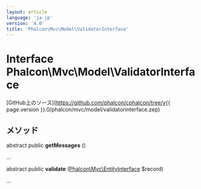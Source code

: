 ```yaml
---
layout: article
language: 'ja-jp'
version: '4.0'
title: 'Phalcon\Mvc\Model\ValidatorInterface'
---
```

# Interface **Phalcon\Mvc\Model\ValidatorInterface**

[GitHub上のソース](https://github.com/phalcon/cphalcon/tree/v{{ page.version }}.0/phalcon/mvc/model/validatorinterface.zep)

## メソッド

abstract public **getMessages** ()

...

abstract public **validate** ([Phalcon\Mvc\EntityInterface](Phalcon_Mvc_EntityInterface) $record)

...